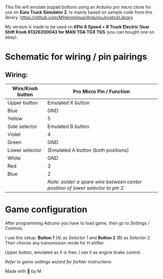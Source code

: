 This file will emulate joypad buttons using an Arduino pro micro clone for use on **Euro Truck Simulator 2**.
Is mainly based on sample code from this library: https://github.com/MHeironimus/ArduinoJoystickLibrary

My version is made to be used on **6Pin 8 Speed + R Truck Electric Gear Shift Knob 81326200043 for MAN TGA TGX TGS** (you can bought one on ebay).

# Schematic for wiring / pin pairings

## Wiring:
 
| Wire/Knob button | Pro Micro Pin / Function |
|--|--|
| Upper button | Emulated X button|
| Blue       | GND |
| Yellow     | 5 |
| Side selector| Emulated B button| 
| Violet     | 4 |
| Green      | GND |
| Lower selector | (Emulated A button (both positions) |
| White      | GND |
| Red        | 3 |
| Blue      | 2
||*Note: solder a spare wire between center position of lower selector to pin 2* |

# Game configuration
After programming Adruino you have to load game, then go to *Settings / Controls*. 

I use this setup:  **Button 1** (A) as *Selector 1* and **Button 2** (B) as *Selector 2*. Then choose any transmission mode for H shifter. 

Upper button, emulated as X is free, I use it as engine brake control.

*Refer to game settings wizard for furhter instructions*

Made with 🩷 by M
